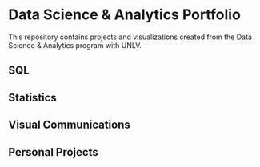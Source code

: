 # Data Science & Analytics Portfolio
This repository contains projects and visualizations created from the Data Science & Analytics program with UNLV.

## SQL

## Statistics

## Visual Communications

## Personal Projects

